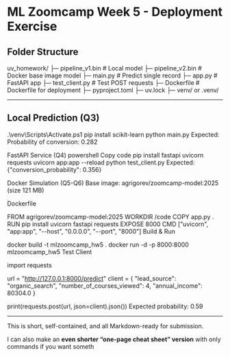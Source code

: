 # ML Zoomcamp Week 5 - Deployment Exercise

## Folder Structure
uv_homework/
├─ pipeline_v1.bin # Local model
├─ pipeline_v2.bin # Docker base image model
├─ main.py # Predict single record
├─ app.py # FastAPI app
├─ test_client.py # Test POST requests
├─ Dockerfile # Dockerfile for deployment
├─ pyproject.toml
├─ uv.lock
├─ venv/ or .venv/



---

## Local Prediction (Q3)

.\venv\Scripts\Activate.ps1
pip install scikit-learn
python main.py
Expected: Probability of conversion: 0.282

FastAPI Service (Q4)
powershell
Copy code
pip install fastapi uvicorn requests
uvicorn app:app --reload
python test_client.py
Expected: {"conversion_probability": 0.356}

Docker Simulation (Q5-Q6)
Base image: agrigorev/zoomcamp-model:2025 (size 121 MB)

Dockerfile


FROM agrigorev/zoomcamp-model:2025
WORKDIR /code
COPY app.py .
RUN pip install uvicorn fastapi requests
EXPOSE 8000
CMD ["uvicorn", "app:app", "--host", "0.0.0.0", "--port", "8000"]
Build & Run


docker build -t mlzoomcamp_hw5 .
docker run -d -p 8000:8000 mlzoomcamp_hw5
Test Client


import requests

url = "http://127.0.0.1:8000/predict"
client = {
    "lead_source": "organic_search",
    "number_of_courses_viewed": 4,
    "annual_income": 80304.0
}

print(requests.post(url, json=client).json())
Expected probability: 0.59


---

This is short, self-contained, and all Markdown-ready for submission.  

I can also make an **even shorter “one-page cheat sheet” version** with only commands if you want someth
